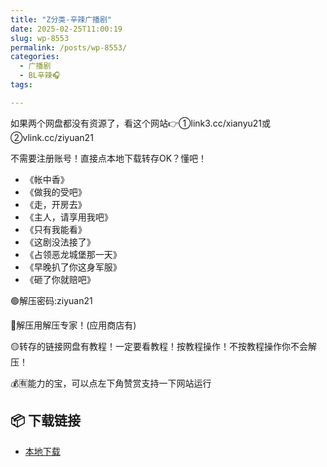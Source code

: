 ```yaml
---
title: "Z分类-辛辣广播剧"
date: 2025-02-25T11:00:19
slug: wp-8553
permalink: /posts/wp-8553/
categories:
  - 广播剧
  - BL辛辣🎧
tags:

---
```


如果两个网盘都没有资源了，看这个网站👉①link3.cc/xianyu21或②vlink.cc/ziyuan21

不需要注册账号！直接点本地下载转存OK？懂吧！

*   《帐中香》
*   《做我的受吧》
*   《走，开房去》
*   《主人，请享用我吧》
*   《只有我能看》
*   《这剧没法接了》
*   《占领恶龙城堡那一天》
*   《早晚扒了你这身军服》
*   《砸了你就赔吧》

🟢解压密码:ziyuan21

🔵解压用解压专家！(应用商店有)

🟡转存的链接网盘有教程！一定要看教程！按教程操作！不按教程操作你不会解压！

💰🈶能力的宝，可以点左下角赞赏支持一下网站运行

## 📦 下载链接
- [本地下载](https://blziyuan21.com/pay-download/8553?key=ccf5575cb1&down_id=0)

